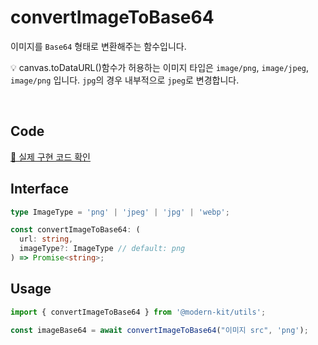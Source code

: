 # convertImageToBase64

이미지를 `Base64` 형태로 변환해주는 함수입니다.

💡 canvas.toDataURL()함수가 허용하는 이미지 타입은 `image/png`, `image/jpeg`, `image/png` 입니다. `jpg`의 경우 내부적으로 `jpeg`로 변경합니다.

<br />

## Code
[🔗 실제 구현 코드 확인](https://github.com/modern-agile-team/modern-kit/blob/main/packages/utils/src/file/convertImageToBase64/index.ts)

## Interface
```ts title="typescript"
type ImageType = 'png' | 'jpeg' | 'jpg' | 'webp';

const convertImageToBase64: (
  url: string,
  imageType?: ImageType // default: png
) => Promise<string>;
```

## Usage
```ts title="typescript"
import { convertImageToBase64 } from '@modern-kit/utils';

const imageBase64 = await convertImageToBase64("이미지 src", 'png');
```